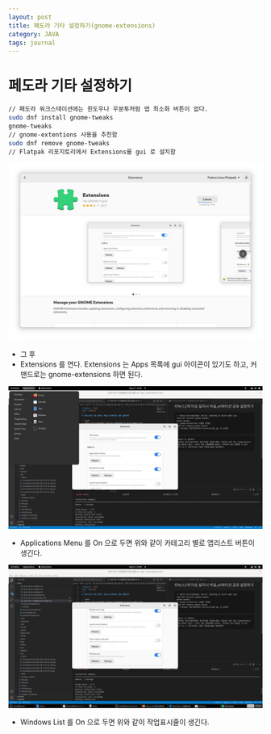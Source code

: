 ```yaml
---
layout: post
title: 페도라 기타 설정하기(gnome-extensions)
category: JAVA
tags: journal
---
```

# 페도라 기타 설정하기

```bash
// 페도라 워크스테이션에는 윈도우나 우분투처럼 앱 최소화 버튼이 없다. 
sudo dnf install gnome-tweaks
gnome-tweaks
// gnome-extentions 사용을 추천함
sudo dnf remove gnome-tweaks
// Flatpak 리포지토리에서 Extensions를 gui 로 설치함
```

![](../../../img/fedora/Screenshot%20from%202022-08-13%2012-52-09.png)

- 그 후
- Extensions 를 연다. Extensions 는 Apps 목록에 gui 아이콘이 있기도 하고, 커맨드로는 gnome-extensions 하면 된다.

![](../../../img/fedora/Screenshot%20from%202022-08-13%2013-02-14.png)

- Applications Menu 를 On 으로 두면 위와 같이 카테고리 별로 앱리스트 버튼이 생긴다.

![](../../../img/fedora/Screenshot%20from%202022-08-13%2013-03-27.png)

- Windows List 를 On 으로 두면 위와 같이 작업표시줄이 생긴다.
